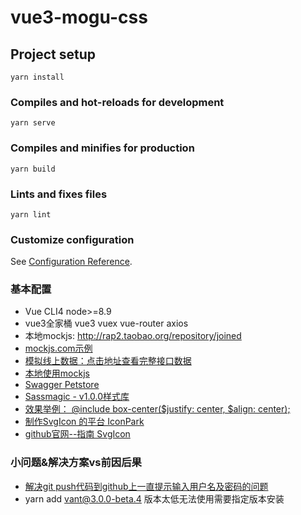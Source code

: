 # vue3-mogu-css

## Project setup
```
yarn install
```

### Compiles and hot-reloads for development
```
yarn serve
```

### Compiles and minifies for production
```
yarn build
```

### Lints and fixes files
```
yarn lint
```

### Customize configuration
See [Configuration Reference](https://cli.vuejs.org/config/).

### 基本配置
- Vue CLI4 node>=8.9
- vue3全家桶 vue3 vuex vue-router axios
- 本地mockjs: http://rap2.taobao.org/repository/joined
- [mockjs.com示例](http://mockjs.com/examples.html)
- [模拟线上数据：点击地址查看完整接口数据](http://rap2api.taobao.org/app/mock/297723/api/user)
- [本地使用mockjs](https://github.com/nuysoft/Mock/wiki/Getting-Started)
- [Swagger Petstore](https://petstore.swagger.io/)
- [Sassmagic - v1.0.0样式库](http://w3cplus.github.io/SassMagic/)
- [效果举例： @include box-center($justify: center, $align: center);](http://w3cplus.github.io/SassMagic/#undefined-mixin-box-center)
- [制作SvgIcon 的平台 IconPark](https://iconpark.oceanengine.com/official)
- [github官网--指南 SvgIcon](https://github.com/bytedance/IconPark/tree/master/packages/vue-next)

### 小问题&解决方案vs前因后果
- [解决git push代码到github上一直提示输入用户名及密码的问题](https://blog.csdn.net/yychuyu/article/details/80186783)
- yarn add vant@3.0.0-beta.4 版本太低无法使用需要指定版本安装